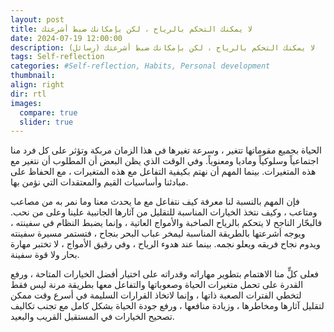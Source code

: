 ```yaml
---
layout: post
title: لا يمكنك التحكم بالرياح ، لكن بإمكانك ضبط أشرعتك
date: 2024-07-19 12:00:00
description: (رسائل) لا يمكنك التحكم بالرياح ، لكن بإمكانك ضبط أشرعتك
tags: Self-reflection
categories: #Self-reflection, Habits, Personal development
thumbnail:
align: right
dir: rtl
images:
  compare: true
  slider: true
---
```



الحياة بجميع مقوماتها تتغير ، وسرعة تغيرها في هذا الزمان مربكة وتؤثر على كل فرد منا اجتماعياً وسلوكياً وماديا ومعنوياً. وفي الوقت الذي يظن البعض أن المطلوب أن نتغير مع هذه المتغيرات. بينما المهم أن نهتم بكيفية التفاعل مع هذه المتغيرات ، مع الحفاظ على مبادئنا وأساسيات القيم  والمعتقدات التي نؤمن بها.  

فإن المهم بالنسبة لنا معرفة كيف نتفاعل مع ما يحدث معنا وما نمر به من مصاعب ومتاعب ، وكيف نتخذ الخيارات المناسبة للتقليل من آثارها الجانبية علينا وعلى من نحب. فالبحّار الناجح لا يتحكم بالرياح الصاخبة والأمواج العاتية ، وإنما يضبط النظام في سفينته ، ويوجه أشرعتها بالطريقة المناسبة ليمخر عباب البحر بنجاح ، فتستمر مسيرة سفينته ويدوم نجاح فريقه ويعلو نجمه. بينما عند هدوء الرياح ، وفي رقيق الأمواج ، لا تختبر مهارة بحار ولا قوة سفينة. 

فعلى كلٍّ منا الاهتمام بتطوير مهاراته وقدراته على اختيار أفضل الخيارات المتاحة ، ورفع القدرة على تحمل متغيرات الحياة وصعوباتها والتفاعل معها بطريقة مرنة ليس فقط لتخطي الفترات الصعبة ذاتها ، وإنما لاتخاذ القرارات السليمة في أسرع وقت ممكن لتقليل آثارها ومخاطرها ، وزيادة منافعها ، ورفع جودة الحياة بشكل كامل مع تجنب تكاليف تصحيح الخيارات في المستقبل القريب والبعيد.
